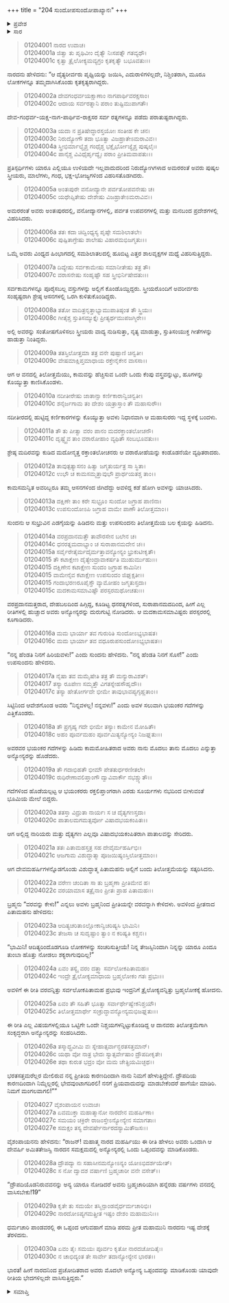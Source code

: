 +++
title = "204 ಸುಂದೋಪಸುಂದೋಪಾಖ್ಯಾನಃ"
+++

<details><summary>ಪ್ರವೇಶ</summary>


।।   ಓಂ ಓಂ ನಮೋ ನಾರಾಯಣಾಯ।।   ಶ್ರೀ ವೇದವ್ಯಾಸಾಯ ನಮಃ ।।

ಶ್ರೀ ಕೃಷ್ಣದ್ವೈಪಾಯನ ವೇದವ್ಯಾಸ ವಿರಚಿತ  

**ಶ್ರೀ ಮಹಾಭಾರತ**

**ಆದಿ ಪರ್ವ**

**ಅರ್ಜುನವನವಾಸ ಪರ್ವ**

**ಅಧ್ಯಾಯ 204**

</details>


<details><summary>ಸಾರ</summary>

ತಿಲೋತ್ತಮೆಯು ಸುಂದೋಪಸುಂದರಿರುವಲ್ಲಿಗೆ ಬಂದುದು (1-10). ಅವಳನ್ನು ಪಡೆಯಲೋಸುಗ ಸಹೋದರ ಅಸುರರು ಪರಸ್ಪರರನ್ನು ಹೊಡೆದು ತೀರಿಕೊಂಡಿದುದು (11-20). ತಿಲೋತ್ತಮೆಗೆ ಬ್ರಹ್ಮನಿಂದ ವರ, ಸುಂದೋಪಸುಂದರ ಕಥೆಯ ಸಮಾಪ್ತಿ (21-26). ಪಾಂಡವರು ಅನ್ಯೋನ್ಯರಲ್ಲಿ ದ್ರೌಪದಿಯ ಕುರಿತಾಗಿ ಒಪ್ಪಂದ ಮಾಡಿಕೊಂಡಿದುದು (27-30).

</details>



> 01204001 ನಾರದ ಉವಾಚ।  
01204001a ಜಿತ್ವಾ ತು ಪೃಥಿವೀಂ ದೈತ್ಯೌ ನಿಃಸಪತ್ನೌ ಗತವ್ಯಥೌ।  
01204001c ಕೃತ್ವಾ ತ್ರೈಲೋಕ್ಯಮವ್ಯಗ್ರಂ ಕೃತಕೃತ್ಯೌ ಬಭೂವತುಃ।।

ನಾರದನು ಹೇಳಿದನು: “ಆ ದೈತ್ಯರೀರ್ವರು ಪೃಥ್ವಿಯನ್ನು ಜಯಿಸಿ, ಎದುರಾಳಿಗಳಿಲ್ಲದೇ, ನಿಶ್ಚಿಂತರಾಗಿ, ಮೂರೂ ಲೋಕಗಳನ್ನೂ ತಮ್ಮದಾಗಿಸಿಕೊಂಡು ಕೃತಕೃತ್ಯರಾಗಿದ್ದರು.

> 01204002a ದೇವಗಂಧರ್ವಯಕ್ಷಾಣಾಂ ನಾಗಪಾರ್ಥಿವರಕ್ಷಸಾಂ।  
01204002c ಆದಾಯ ಸರ್ವರತ್ನಾನಿ ಪರಾಂ ತುಷ್ಟಿಮುಪಾಗತೌ।

ದೇವ-ಗಂಧರ್ವ-ಯಕ್ಷ-ನಾಗ-ಪಾರ್ಥಿವ-ರಾಕ್ಷಸರ ಸರ್ವ ರತ್ನಗಳನ್ನೂ ಪಡೆದು ಪರಾತುಷ್ಟರಾಗಿದ್ದರು.

> 01204003a ಯದಾ ನ ಪ್ರತಿಷೇದ್ಧಾರಸ್ತಯೋಃ ಸಂತೀಹ ಕೇ ಚನ।  
01204003c ನಿರುದ್ಯೋಗೌ ತದಾ ಭೂತ್ವಾ ವಿಜಹ್ರಾತೇಽಮರಾವಿವ।।  
01204004a ಸ್ತ್ರೀಭಿರ್ಮಾಲ್ಯೈಶ್ಚ ಗಂಧೈಶ್ಚ ಭಕ್ಷೈರ್ಭೋಜ್ಯೈಶ್ಚ ಪುಷ್ಕಲೈಃ।  
01204004c ಪಾನೈಶ್ಚ ವಿವಿಧೈರ್ಹೃದ್ಯೈಃ ಪರಾಂ ಪ್ರೀತಿಮವಾಪತುಃ।।

ಪ್ರತಿಸ್ಪರ್ಧಿಗಳು ಯಾರೂ ಎಲ್ಲಿಯೂ ಉಳಿಯದೇ ಇಲ್ಲವಾದುದರಿಂದ ನಿರುದ್ಯೋಗಿಗಳಾದ ಅಮರರಂತೆ ಅವರು ಪುಷ್ಕಲ ಸ್ತ್ರೀಯರು, ಮಾಲೆಗಳು, ಗಂಧ, ಭಕ್ಷ-ಭೋಜ್ಯಗಳಿಂದ ವಿಹರಿಸತೊಡಗಿದರು.

> 01204005a ಅಂತಃಪುರೇ ವನೋದ್ಯಾನೇ ಪರ್ವತೋಪವನೇಷು ಚ।  
01204005c ಯಥೇಪ್ಸಿತೇಷು ದೇಶೇಷು ವಿಜಹ್ರಾತೇಽಮರಾವಿವ।।

ಅಮರರಂತೆ ಅವರು ಅಂತಃಪುರದಲ್ಲಿ, ವನೋದ್ಯಾನಗಳಲ್ಲಿ, ಪರ್ವತ ಉಪವನಗಳಲ್ಲಿ ಮತ್ತು ಮನಬಂದ ಪ್ರದೇಶಗಳಲ್ಲಿ ವಿಹರಿಸಿದರು.

> 01204006a ತತಃ ಕದಾ ಚಿದ್ವಿಂಧ್ಯಸ್ಯ ಪೃಷ್ಠೇ ಸಮಶಿಲಾತಲೇ।  
01204006c ಪುಷ್ಪಿತಾಗ್ರೇಷು ಶಾಲೇಷು ವಿಹಾರಮಭಿಜಗ್ಮತುಃ।।

ಒಮ್ಮೆ ಅವರು ವಿಂಧ್ಯದ ಹಿಂಭಾಗದಲ್ಲಿ ಸಮಶಿಲಾತಲದಲ್ಲಿ ಹೂಬಿಟ್ಟ ಎತ್ತರ ಶಾಲವೃಕ್ಷಗಳ ಮಧ್ಯೆ ವಿಹರಿಸುತ್ತಿದ್ದರು.

> 01204007a ದಿವ್ಯೇಷು ಸರ್ವಕಾಮೇಷು ಸಮಾನೀತೇಷು ತತ್ರ ತೌ।  
01204007c ವರಾಸನೇಷು ಸಂಹೃಷ್ಟೌ ಸಹ ಸ್ತ್ರೀಭಿರ್ನಿಷೇದತುಃ।।

ಸರ್ವಕಾಮಗಳನ್ನೂ ಪೂರೈಸಬಲ್ಲ ವಸ್ತುಗಳನ್ನು ಅಲ್ಲಿಗೆ ಕೊಂಡೊಯ್ದಿದ್ದರು. ಸ್ತ್ರೀಯರೊಂದಿಗೆ ಅವರೀರ್ವರು ಸಂಹೃಷ್ಟರಾಗಿ ಶ್ರೇಷ್ಠ ಆಸನಗಳಲ್ಲಿ ಒರಗಿ ಕುಳಿತುಕೊಂಡಿದ್ದರು.

> 01204008a ತತೋ ವಾದಿತ್ರನೃತ್ತಾಭ್ಯಾಮುಪಾತಿಷ್ಠಂತ ತೌ ಸ್ತ್ರಿಯಃ।  
01204008c ಗೀತೈಶ್ಚ ಸ್ತುತಿಸಮ್ಯುಕ್ತೈಃ ಪ್ರೀತ್ಯರ್ಥಮುಪಜಗ್ಮಿರೇ।।

ಅಲ್ಲಿ ಅವರನ್ನು ಸಂತೋಷಗೊಳಿಸಲು ಸ್ತ್ರೀಯರು ವಾದ್ಯ ನುಡಿಸುತ್ತಾ, ನೃತ್ಯ ಮಾಡುತ್ತಾ, ಸ್ತುತಿಸಂಯುಕ್ತ ಗೀತೆಗಳನ್ನು ಹಾಡುತ್ತಾ ನಿಂತಿದ್ದರು.

> 01204009a ತತಸ್ತಿಲೋತ್ತಮಾ ತತ್ರ ವನೇ ಪುಷ್ಪಾಣಿ ಚಿನ್ವತೀ।  
01204009c ವೇಷಮಾಕ್ಷಿಪ್ತಮಾಧಾಯ ರಕ್ತೇನೈಕೇನ ವಾಸಸಾ।।

ಆಗ ಆ ವನದಲ್ಲಿ ತಿಲೋತ್ತಮೆಯು, ಕಾಮವನ್ನು ಹೆಚ್ಚಿಸುವ ಒಂದೇ ಒಂದು ಕೆಂಪು ವಸ್ತ್ರವನ್ನುಟ್ಟು, ಹೂಗಳನ್ನು ಕೊಯ್ಯುತ್ತಾ ಕಾಣಿಸಿಕೊಂಡಳು.

> 01204010a ನದೀತೀರೇಷು ಜಾತಾನ್ಸಾ ಕರ್ಣಿಕಾರಾನ್ವಿಚಿನ್ವತೀ।  
01204010c ಶನೈರ್ಜಗಾಮ ತಂ ದೇಶಂ ಯತ್ರಾಸ್ತಾಂ ತೌ ಮಹಾಸುರೌ।।

ನದೀತೀರದಲ್ಲಿ ಹುಟ್ಟಿದ್ದ ಕರ್ಣಿಕಾರಗಳನ್ನು ಕೊಯ್ಯುತ್ತಾ ಅವಳು ನಿಧಾನವಾಗಿ ಆ ಮಹಾಸುರರು ಇದ್ದ ಸ್ಥಳಕ್ಕೆ ಬಂದಳು.

> 01204011a ತೌ ತು ಪೀತ್ವಾ ವರಂ ಪಾನಂ ಮದರಕ್ತಾಂತಲೋಚನೌ।   
01204011c ದೃಷ್ಟ್ವೈವ ತಾಂ ವರಾರೋಹಾಂ ವ್ಯಥಿತೌ ಸಂಬಭೂವತುಃ।।

ಶ್ರೇಷ್ಠ ಮದಿರವನ್ನು ಕುಡಿದ ಮದೋನ್ಮತ್ತ ರಕ್ತಾಂತಲೋಚನರು ಆ ವರಾರೋಹೆಯನ್ನು ಕಂಡೊಡನೆಯೇ ವ್ಯಥಿತರಾದರು.

> 01204012a ತಾವುತ್ಪತ್ಯಾಸನಂ ಹಿತ್ವಾ ಜಗ್ಮತುರ್ಯತ್ರ ಸಾ ಸ್ಥಿತಾ।  
01204012c ಉಭೌ ಚ ಕಾಮಸಮ್ಮತ್ತಾವುಭೌ ಪ್ರಾರ್ಥಯತಶ್ಚ ತಾಂ।।

ಕಾಮಸಮನ್ವಿತ ಅವರಿಬ್ಬರೂ ತಮ್ಮ ಆಸನಗಳಿಂದ ಜಿಗಿದೆದ್ದು ಅವಳಿದ್ದ ಕಡೆ ಹೋಗಿ ಅವಳನ್ನು ಯಾಚಿಸಿದರು.

> 01204013a ದಕ್ಷಿಣೇ ತಾಂ ಕರೇ ಸುಭ್ರೂಂ ಸುಂದೋ ಜಗ್ರಾಹ ಪಾಣಿನಾ।  
01204013c ಉಪಸುಂದೋಽಪಿ ಜಗ್ರಾಹ ವಾಮೇ ಪಾಣೌ ತಿಲೋತ್ತಮಾಂ।।

ಸುಂದನು ಆ ಸುಭ್ರುವಿನ ಎಡಗೈಯನ್ನು ಹಿಡಿದನು ಮತ್ತು ಉಪಸುಂದನು ತಿಲೋತ್ತಮೆಯ ಬಲ ಕೈಯನ್ನು ಹಿಡಿದನು.

> 01204014a ವರಪ್ರದಾನಮತ್ತೌ ತಾವೌರಸೇನ ಬಲೇನ ಚ।  
01204014c ಧನರತ್ನಮದಾಭ್ಯಾಂ ಚ ಸುರಾಪಾನಮದೇನ ಚ।।  
01204015a ಸರ್ವೈರೇತೈರ್ಮದೈರ್ಮತ್ತಾವನ್ಯೋನ್ಯಂ ಭ್ರುಕುಟೀಕೃತೌ।  
01204015  ತೌ ಕಟಾಕ್ಷೇಣ ದೈತ್ಯೇಂದ್ರಾವಾಕರ್ಷತಿ ಮುಹುರ್ಮುಹುಃ।।  
01204015  ದಕ್ಷಿಣೇನ ಕಟಾಕ್ಷೇಣ ಸುಂದಂ ಜಗ್ರಾಹ ಕಾಮಿನೀ।  
01204015  ವಾಮೇನೈವ ಕಟಾಕ್ಷೇಣ ಉಪಸುಂದಂ ಜಿಘೃಕ್ಷತೀ।।  
01204015  ಗಂದಾಭರಣರೂಪೈಸ್ತೌ ವ್ಯಾಮೋಹಂ ಜಗ್ಮತುಸ್ತದಾ।  
01204015c ಮದಕಾಮಸಮಾವಿಷ್ಟೌ ಪರಸ್ಪರಮಥೋಚತುಃ।।

ವರಪ್ರದಾನಮತ್ತರಾದ, ದೇಹಬಲದಿಂದ ಹಿಗ್ಗಿದ್ದ, ಕೂಡಿಟ್ಟ ಧನರತ್ನಗಳಿಂದ, ಸುರಾಪಾನಮದದಿಂದ, ಹೀಗೆ ಎಲ್ಲ ರೀತಿಗಳಲ್ಲಿ ಹುಚ್ಚಾದ ಅವರು ಅನ್ಯೋನ್ಯರನ್ನು ದುರುಗುಟ್ಟಿ ನೋಡಿದರು. ಆ ಮದಕಾಮಸಮಾವಿಷ್ಟರು ಪರಸ್ಪರರಲ್ಲಿ ಕೂಗಾಡಿದರು.

> 01204016a ಮಮ ಭಾರ್ಯಾ ತವ ಗುರುರಿತಿ ಸುಂದೋಽಭ್ಯಭಾಷತ।  
01204016c ಮಮ ಭಾರ್ಯಾ ತವ ವಧೂರುಪಸುಂದೋಽಭ್ಯಭಾಷತ।।

“ನನ್ನ ಹೆಂಡತಿ ನಿನಗೆ ಹಿರಿಯವಳು!” ಎಂದು ಸುಂದನು ಹೇಳಿದನು. “ನನ್ನ ಹೆಂಡತಿ ನಿನಗೆ ಸೊಸೆ!” ಎಂದು ಉಪಸುಂದನು ಹೇಳಿದನು.

> 01204017a ನೈಷಾ ತವ ಮಮೈಷೇತಿ ತತ್ರ ತೌ ಮನ್ಯುರಾವಿಶತ್।   
01204017  ತಸ್ಯಾ ರೂಪೇಣ ಸಮ್ಮತ್ತೌ ವಿಗತಸ್ನೇಹಸೌಹೃದೌ।।  
01204017c ತಸ್ಯಾ ಹೇತೋರ್ಗದೇ ಭೀಮೇ ತಾವುಭಾವಪ್ಯಗೃಹ್ಣತಾಂ।।

ಸಿಟ್ಟಿನಿಂದ ಆವೇಶಗೊಂಡ ಅವರು “ನಿನ್ನವಳಲ್ಲ! ನನ್ನವಳು!” ಎಂದು ಅವಳ ಸಲುವಾಗಿ ಭಯಂಕರ ಗದೆಗಳನ್ನು ಎತ್ತಿಕೊಂಡರು.

> 01204018a ತೌ ಪ್ರಗೃಹ್ಯ ಗದೇ ಭೀಮೇ ತಸ್ಯಾಃ ಕಾಮೇನ ಮೋಹಿತೌ।  
01204018c ಅಹಂ ಪೂರ್ವಮಹಂ ಪೂರ್ವಮಿತ್ಯನ್ಯೋನ್ಯಂ ನಿಜಘ್ನತುಃ।।

ಅವರವರ ಭಯಂಕರ ಗದೆಗಳನ್ನು ಹಿಡಿದು ಕಾಮಮೋಹಿತರಾದ ಅವರು ನಾನು ಮೊದಲು ತಾನು ಮೊದಲು ಎನ್ನುತ್ತಾ ಅನ್ಯೋನ್ಯರನ್ನು ಹೊಡೆದರು.

> 01204019a ತೌ ಗದಾಭಿಹತೌ ಭೀಮೌ ಪೇತತುರ್ಧರಣೀತಲೇ।  
01204019c ರುಧಿರೇಣಾವಲಿಪ್ತಾಂಗೌ ದ್ವಾವಿವಾರ್ಕೌ ನಭಶ್ಚ್ಯುತೌ।।

ಗದೆಗಳಿಂದ ಹೊಡೆಯಲ್ಪಟ್ಟ ಆ ಭಯಂಕರರು ರಕ್ತಲಿಪ್ತಾಂಗರಾಗಿ ಎರಡು ಸೂರ್ಯಗಳು ನಭದಿಂದ ಬೀಳುವಂತೆ ಭೂಮಿಯ ಮೇಲೆ ಬಿದ್ದರು.

> 01204020a ತತಸ್ತಾ ವಿದ್ರುತಾ ನಾರ್ಯಃ ಸ ಚ ದೈತ್ಯಗಣಸ್ತದಾ।  
01204020c ಪಾತಾಲಮಗಮತ್ಸರ್ವೋ ವಿಷಾದಭಯಕಂಪಿತಃ।।

ಆಗ ಅಲ್ಲಿದ್ದ ನಾರಿಯರು ಮತ್ತು ದೈತ್ಯಗಣ ಎಲ್ಲವೂ ವಿಷಾದಭಯಕಂಪಿತರಾಗಿ ಪಾತಾಲವನ್ನು ಸೇರಿದರು.

> 01204021a ತತಃ ಪಿತಾಮಹಸ್ತತ್ರ ಸಹ ದೇವೈರ್ಮಹರ್ಷಿಭಿಃ।   
01204021c ಆಜಗಾಮ ವಿಶುದ್ಧಾತ್ಮಾ ಪೂಜಯಿಷ್ಯಂಸ್ತಿಲೋತ್ತಮಾಂ।।

ಆಗ ದೇವಮಹರ್ಷಿಗಳನ್ನೊಡಗೊಂಡು ವಿಶುದ್ಧಾತ್ಮ ಪಿತಾಮಹನು ಅಲ್ಲಿಗೆ ಬಂದು ತಿಲೋತ್ತಮೆಯನ್ನು ಸತ್ಕರಿಸಿದನು.

> 01204022a ವರೇಣ ಚಂದಿತಾ ಸಾ ತು ಬ್ರಹ್ಮಣಾ ಪ್ರೀತಿಮೇವ ಹ।  
01204022c ವರಯಾಮಾಸ ತತ್ರೈನಾಂ ಪ್ರೀತಃ ಪ್ರಾಹ ಪಿತಾಮಹಃ।।

ಬ್ರಹ್ಮನು “ವರವನ್ನು ಕೇಳು!” ಎನ್ನಲು ಅವಳು ಬ್ರಹ್ಮನಿಂದ ಪ್ರೀತಿಯನ್ನೇ ವರವನ್ನಾಗಿ ಕೇಳಿದಳು. ಅವಳಿಂದ ಪ್ರೀತನಾದ ಪಿತಾಮಹನು ಹೇಳಿದನು:

> 01204023a ಆದಿತ್ಯಚರಿತಾಽಲ್ಲೋಕಾನ್ವಿಚರಿಷ್ಯಸಿ ಭಾಮಿನಿ।  
01204023c ತೇಜಸಾ ಚ ಸುದೃಷ್ಟಾಂ ತ್ವಾಂ ನ ಕರಿಷ್ಯತಿ ಕಶ್ಚನ।।

“ಭಾಮಿನಿ! ಆದಿತ್ಯರಿಂದೊಡಗೂಡಿ ಲೋಕಗಳನ್ನು ಸಂಚರಿಸುತ್ತೀಯೆ! ನಿನ್ನ ತೇಜಸ್ಸಿನಿಂದಾಗಿ ನಿನ್ನನ್ನು ಯಾರೂ ಎಂದೂ ತುಂಬಾ ಹೊತ್ತು ನೋಡಲು ಶಕ್ಯರಾಗುವುದಿಲ್ಲ!”

> 01204024a ಏವಂ ತಸ್ಯೈ ವರಂ ದತ್ತ್ವಾ ಸರ್ವಲೋಕಪಿತಾಮಹಃ।  
01204024c ಇಂದ್ರೇ ತ್ರೈಲೋಕ್ಯಮಾಧಾಯ ಬ್ರಹ್ಮಲೋಕಂ ಗತಃ ಪ್ರಭುಃ।।

ಅವಳಿಗೆ ಈ ರೀತಿ ವರವನ್ನಿತ್ತು ಸರ್ವಲೋಕಪಿತಾಮಹ ಪ್ರಭುವು ಇಂದ್ರನಿಗೆ ತ್ರೈಲೋಕ್ಯವನ್ನಿತ್ತು ಬ್ರಹ್ಮಲೋಕಕ್ಕೆ ಹೋದನು.

> 01204025a ಏವಂ ತೌ ಸಹಿತೌ ಭೂತ್ವಾ ಸರ್ವಾರ್ಥೇಷ್ವೇಕನಿಶ್ಚಯೌ।  
01204025c ತಿಲೋತ್ತಮಾರ್ಥೇ ಸಂಕ್ರುದ್ಧಾವನ್ಯೋನ್ಯಮಭಿಜಘ್ನತುಃ।।

ಈ ರೀತಿ ಎಲ್ಲ ವಿಷಯಗಳಲ್ಲಿಯೂ ಒಟ್ಟಿಗೇ ಒಂದೇ ನಿಶ್ಚಯಗಳನ್ನಿಟ್ಟುಕೊಂಡಿದ್ದ ಆ ದಾನವರು ತಿಲೋತ್ತಮೆಗಾಗಿ ಸಂಕೃದ್ಧರಾಗಿ ಅನ್ಯೋನ್ಯರನ್ನು ಸಂಹರಿಸಿದರು.

> 01204026a ತಸ್ಮಾದ್ಬ್ರವೀಮಿ ವಃ ಸ್ನೇಹಾತ್ಸರ್ವಾನ್ಭರತಸತ್ತಮಾನ್।  
01204026c ಯಥಾ ವೋ ನಾತ್ರ ಭೇದಃ ಸ್ಯಾತ್ಸರ್ವೇಷಾಂ ದ್ರೌಪದೀಕೃತೇ।  
01204026e ತಥಾ ಕುರುತ ಭದ್ರಂ ವೋ ಮಮ ಚೇತ್ಪ್ರಿಯಮಿಚ್ಛಥ।।

ಭರತಸತ್ತಮರೆಲ್ಲರ ಮೇಲಿರುವ ನನ್ನ ಪ್ರೀತಿಯ ಕಾರಣದಿಂದಾಗಿ ನಾನು ನಿಮಗೆ ಹೇಳುತ್ತಿದ್ದೇನೆ. ದ್ರೌಪದಿಯ ಕಾರಣದಿಂದಾಗಿ ನಿಮ್ಮೆಲ್ಲರಲ್ಲಿ ಭೇದವುಂಟಾಗದಿರಲಿ! ನನಗೆ ಪ್ರಿಯವಾದುದನ್ನು ಮಾಡಬೇಕೆಂದರೆ ಹಾಗೆಯೇ ಮಾಡಿರಿ. ನಿಮಗೆ ಮಂಗಲವಾಗಲಿ!””

> 01204027 ವೈಶಂಪಾಯನ ಉವಾಚ।  
01204027a ಏವಮುಕ್ತಾ ಮಹಾತ್ಮಾನೋ ನಾರದೇನ ಮಹರ್ಷಿಣಾ।  
01204027c ಸಮಯಂ ಚಕ್ರಿರೇ ರಾಜಂಸ್ತೇಽನ್ಯೋನ್ಯೇನ ಸಮಾಗತಾಃ।  
01204027e ಸಮಕ್ಷಂ ತಸ್ಯ ದೇವರ್ಷೇರ್ನಾರದಸ್ಯಾಮಿತೌಜಸಃ।।

ವೈಶಂಪಾಯನನು ಹೇಳಿದನು: “ರಾಜನ್! ಮಹಾತ್ಮ ನಾರದ ಮಹರ್ಷಿಯು ಈ ರೀತಿ ಹೇಳಲು ಅವರು ಒಂದಾಗಿ ಆ ದೇವರ್ಷಿ ಅಮಿತತೇಜಸ್ವಿ ನಾರದನ ಸಮಕ್ಷಮದಲ್ಲಿ ಅನ್ಯೋನ್ಯರಲ್ಲಿ ಒಂದು ಒಪ್ಪಂದವನ್ನು ಮಾಡಿಕೊಂಡರು.

> 01204028a ದ್ರೌಪದ್ಯಾ ನಃ ಸಹಾಸೀನಮನ್ಯೋಽನ್ಯಂ ಯೋಽಭಿದರ್ಶಯೇತ್।  
01204028c ಸ ನೋ ದ್ವಾದಶ ವರ್ಷಾಣಿ ಬ್ರಹ್ಮಚಾರೀ ವನೇ ವಸೇತ್।।

“ದ್ರೌಪದಿಯೊಡನಿರುವವನನ್ನು ಅನ್ಯ ಯಾರೂ ನೋಡಿದರೆ ಅವನು ಬ್ರಹ್ಮಚಾರಿಯಾಗಿ ಹನ್ನೆರಡು ವರ್ಷಗಳು ವನದಲ್ಲಿ ವಾಸಿಸಬೇಕು!19”

> 01204029a ಕೃತೇ ತು ಸಮಯೇ ತಸ್ಮಿನ್ಪಾಂಡವೈರ್ಧರ್ಮಚಾರಿಭಿಃ।  
01204029c ನಾರದೋಽಪ್ಯಗಮತ್ಪ್ರೀತ ಇಷ್ಟಂ ದೇಶಂ ಮಹಾಮುನಿಃ।।

ಧರ್ಮಚಾರಿ ಪಾಂಡವರಲ್ಲಿ ಈ ಒಪ್ಪಂದ ಆಗುವಹಾಗೆ ಮಾಡಿ ಪರಮ ಪ್ರೀತ ಮಹಾಮುನಿ ನಾರದನು ಇಷ್ಟ ದೇಶಕ್ಕೆ ತೆರಳಿದನು.

> 01204030a ಏವಂ ತೈಃ ಸಮಯಃ ಪೂರ್ವಂ ಕೃತೋ ನಾರದಚೋದಿತೈಃ।  
01204030c ನ ಚಾಭಿದ್ಯಂತ ತೇ ಸಾರ್ವೇ ತದಾನ್ಯೋನ್ಯೇನ ಭಾರತ।।

ಭಾರತ! ಹೀಗೆ ನಾರದನಿಂದ ಪ್ರಚೋದಿತರಾದ ಅವರು ಮೊದಲೇ ಅನ್ಯೋನ್ಯ ಒಪ್ಪಂದವನ್ನು ಮಾಡಿಕೊಂಡು ಯಾವುದೇ ರೀತಿಯ ಭೇದಗಳಿಲ್ಲದೇ ವಾಸಿಸುತ್ತಿದ್ದರು.”


<details><summary>ಸಮಾಪ್ತಿ</summary>


ಇತಿ ಶ್ರೀಮಹಾಭಾರತೇ ಆದಿಪರ್ವಣಿ ಅರ್ಜುನವನವಾಸಪರ್ವಣಿ ಸುಂದೋಪಸುಂದೋಪಾಖ್ಯಾನೇ ಚತುರಧಿಕದ್ವಿಶತತಮೋಽಧ್ಯಾಯಃ।।  
ಇದು ಶ್ರೀಮಹಾಭಾರತದ ಆದಿಪರ್ವದಲ್ಲಿ ಅರ್ಜುನವನವಾಸಪರ್ವದಲ್ಲಿ ಸುಂದೋಪಸುಂದೋಪಾಖ್ಯಾನದಲ್ಲಿ ಇನ್ನೂರ ನಾಲ್ಕನೆಯ ಅಧ್ಯಾಯವು.



</details>

